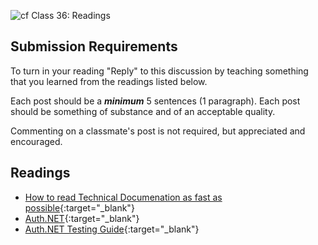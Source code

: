 ![cf](http://i.imgur.com/7v5ASc8.png) Class 36: Readings

## Submission Requirements
To turn in your reading "Reply" to this discussion by teaching something that you learned from the 
readings listed below.

Each post should be a ***minimum*** 5 sentences (1 paragraph). Each post should be something of substance and 
of an acceptable quality. 

Commenting on a classmate's post is not required, but appreciated and encouraged.

## Readings
- [How to read Technical Documenation as fast as possible](https://www.linkedin.com/pulse/20140730081025-316694350-how-to-read-technical-docs-in-the-minimum-time-possible/){:target="_blank"} 
- [Auth.NET](https://developer.authorize.net/){:target="_blank"} 
- [Auth.NET Testing Guide](https://developer.authorize.net/hello_world/testing_guide/){:target="_blank"}